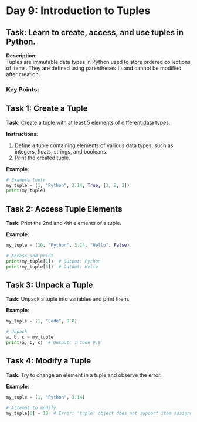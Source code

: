 # Day 9: Introduction to Tuples

## **Task**: Learn to create, access, and use tuples in Python.

**Description**:  
Tuples are immutable data types in Python used to store ordered collections of items. They are defined using parentheses `()` and cannot be modified after creation.

### **Key Points**:
## Task 1: Create a Tuple

**Task**: Create a tuple with at least 5 elements of different data types.

**Instructions**:
1. Define a tuple containing elements of various data types, such as integers, floats, strings, and booleans.
2. Print the created tuple.

**Example**:
```python
# Example tuple
my_tuple = (1, "Python", 3.14, True, [1, 2, 3])
print(my_tuple)
 ```

## Task 2: Access Tuple Elements

**Task**: Print the 2nd and 4th elements of a tuple.

**Example**:
```python
my_tuple = (10, "Python", 3.14, "Hello", False)

# Access and print
print(my_tuple[1])  # Output: Python
print(my_tuple[3])  # Output: Hello
```

## Task 3: Unpack a Tuple

**Task**: Unpack a tuple into variables and print them.

**Example**:
```python
my_tuple = (1, "Code", 9.8)

# Unpack
a, b, c = my_tuple
print(a, b, c)  # Output: 1 Code 9.8
```

## Task 4: Modify a Tuple

**Task**: Try to change an element in a tuple and observe the error.

**Example**:
```python
my_tuple = (1, "Python", 3.14)

# Attempt to modify
my_tuple[0] = 10  # Error: 'tuple' object does not support item assignment
```
